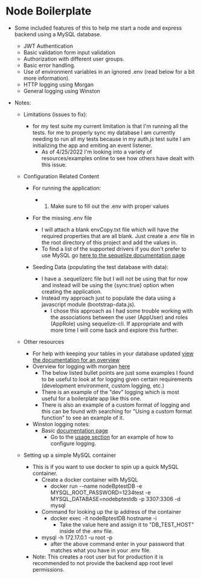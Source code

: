 # Node Boilerplate

- Some included features of this to help me start a node and express backend using a MySQL database.

  - JWT Authentication
  - Basic validation form input validation
  - Authorization with different user groups.
  - Basic error handling.
  - Use of environment variables in an ignored .env (read below for a bit more information).
  - HTTP logging using Morgan
  - General logging using Winston

- Notes:

  - Limitations (issues to fix):

    - for my test suite my current limitation is that I'm running all the tests. for me to properly sync my database I am currently needing to run all my tests because in my auth.js test suite I am initializing the app and emiting an event listener.
      - As of 4/25/2022 I'm looking into a variety of resources/examples online to see how others have dealt with this issue.

  - Configuration Related Content

    - For running the application:

      - 1. Make sure to fill out the .env with proper values

    - For the missing .env file

      - I will attach a blank envCopy.txt file which will have the required properties that are all blank. Just create a .env file in the root directory of this project and add the values in.
      - To find a list of the supported drivers if you don't prefer to use MySQL go [here to the sequelize documentation page](https://sequelize.org/v6/manual/getting-started.html#installing)

    - Seeding Data (populating the test database with data):
      - I have a .sequelizerc file but I will not be using that for now and instead will be using the {sync:true} option when creating the application.
      - Instead my approach just to populate the data using a javascript module (bootstrap-data.js).
        - I chose this approach as I had some trouble working with the associations between the user (AppUser) and roles (AppRole) using sequelize-cli. If appropriate and with more time I will come back and explore this further.

  - Other resources

    - For help with keeping your tables in your database updated [view the documentation for an overview](https://sequelize.org/v6/manual/model-basics.html#model-synchronization)
    - Overview for logging with morgan [here](https://expressjs.com/en/resources/middleware/morgan.html)
      - The below listed bullet points are just some examples I found to be useful to look at for logging given certain requirements (development environment, custom logging, etc.)
      - There is an example of the "dev" logging which is most useful for a boilerplate app like this one.
      - There is also an example of a custom format of logging and this can be found with searching for "Using a custom format function" to see an example of it.
    - Winston logging notes:
      - Basic [documentation page](https://github.com/winstonjs/winston)
        - Go to the [usage section](https://github.com/winstonjs/winston#usage) for an example of how to configure logging.

  - Setting up a simple MySQL container
    - This is if you want to use docker to spin up a quick MySQL container.
      - Create a docker container with MySQL
        - docker run --name nodeBptestDB -e MYSQL_ROOT_PASSWORD=1234test -e MYSQL_DATABASE=nodebptestdb -p 3307:3306 -d mysql
      - Command for looking up the ip address of the container
        - docker exec -it nodeBptestDB hostname -i
          - Take the value here and assign it to "DB_TEST_HOST" inside of the .env file.
      - mysql -h 172.17.0.1 -u root -p
        - after the above command enter in your password that matches what you have in your .env file.
    - Note: This creates a root user but for production it is recommended to not provide the backend app root level permissions.
